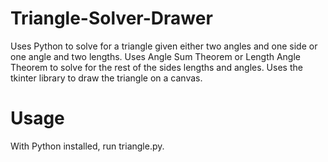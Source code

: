 # Triangle-Solver-Drawer
Uses Python to solve for a triangle given either two angles and one side or one angle and two lengths. 
Uses Angle Sum Theorem or Length Angle Theorem to solve for the rest of the sides lengths and angles.
Uses the tkinter library to draw the triangle on a canvas.

# Usage
With Python installed, run triangle.py.
